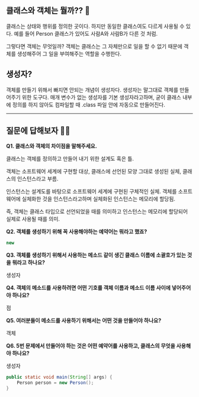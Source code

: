 ## 클래스와 객체는 뭘까?? 🤔

클래스는 상태와 행위를 정의한 곳이다. 하지만 동일한 클래스여도 다르게 사용될 수 있다. 예를 들어 Person 클래스가 있어도 사람A와 사람B가 다른 것 처럼.

그렇다면 객체는 무엇일까? 객체는 클래스는 그 자체만으로 일을 할 수 없기 때문에 객체를 생성해주어 그 일을 부여해주는 역할을 수행한다.

## 생성자?

객체를 만들기 위해서 빠지면 안되는 개념이 생성자다. 생성자는 말그대로 객체를 만들어주기 위한 도구다. 매개 변수가 없는 생성자를 기본 생성자라고하며, 굳이 클래스 내부에 정의를 하지 않아도 컴파일할 때 .class 파일 안에 자동으로 만들어진다.

---

## 질문에 답해보자 💁‍♂️

**Q1. 클래스와 객체의 차이점을 말해주세요.**

클래스는 객체를 정의하고 만들어 내기 위한 설계도 혹은 틀.

객체는 소프트웨어 세계에 구현할 대상, 클래스에 선언된 모양 그대로 생성된 실체, 클래스의 인스턴스라고 부름.

인스턴스는 설계도를 바탕으로 소프트웨어 세계에 구현된 구체적인 실체. 객체를 소프트웨어에 실체화한 것을 인스턴스라고하며 실체화된 인스턴스는 메모리에 할당됨.

즉, 객체는 클래스 타입으로 선언되었을 때를 의미하고 인스턴스는 메모리에 할당되어 실제로 사용될 때를 의미.

**Q2. 객체를 생성하기 위해 꼭 사용해야하는 예약어는 뭐라고 했죠?**

```java
new
```

**Q3. 객체를 생성하기 위해서 사용하는 메소드 같이 생긴 클래스 이름에 소괄호가 있는 것을 뭐라고 하나요?**

생성자

**Q4. 객체의 메소드를 사용하려면 어떤 기호를 객체 이름과 메소드 이름 사이에 넣어주어야 하나요?**

점

**Q5. 여러분들이 메소드를 사용하기 위해서는 어떤 것을 만들어야 하나요?**

객체

**Q6. 5번 문제에서 만들어야 하는 것은 어떤 예약어를 사용하고, 클래스의 무엇을 사용해야 하나요?**

생성자

```java
public static void main(String[] args) {
    Person person = new Person();
}
```